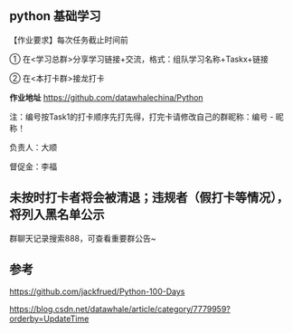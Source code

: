 ## python 基础学习


【作业要求】每次任务截止时间前

① 在<学习总群>分享学习链接+交流，格式：组队学习名称+Taskx+链接

② 在<本打卡群>接龙打卡

**作业地址** https://github.com/datawhalechina/Python

注：编号按Task1的打卡顺序先打先得，打完卡请修改自己的群昵称：编号 - 昵称！

负责人：大顺

督促金：李福

未按时打卡者将会被清退；违规者（假打卡等情况），将列入黑名单公示
---------------------------
群聊天记录搜索888，可查看重要群公告~

  
## 参考

https://github.com/jackfrued/Python-100-Days

https://blog.csdn.net/datawhale/article/category/7779959?orderby=UpdateTime
